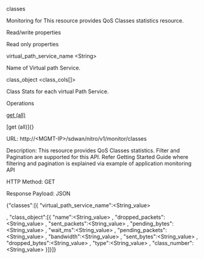 classes

Monitoring for This resource provides QoS Classes statistics resource.

Read/write properties

Read only properties

virtual\_path\_service\_name &lt;String&gt;

Name of Virtual path Service.

class\_object &lt;class\_cols\[\]&gt;

Class Stats for each virtual Path Service.

Operations

[get (all)](#get_all)

[get (all)]{}

URL: http://&lt;MGMT-IP&gt;/sdwan/nitro/v1/monitor/classes

Description: This resource provides QoS Classes statistics. Filter and Pagination are supported for this API. Refer Getting Started Guide where filtering and pagination is explained via example of application monitoring API

HTTP Method: GET

Response Payload: JSON

{"classes":\[{ "virtual\_path\_service\_name":&lt;String\_value&gt;

, "class\_object":\[{ "name":&lt;String\_value&gt; , "dropped\_packets":&lt;String\_value&gt; , "sent\_packets":&lt;String\_value&gt; , "pending\_bytes":&lt;String\_value&gt; , "wait\_ms":&lt;String\_value&gt; , "pending\_packets":&lt;String\_value&gt; , "bandwidth":&lt;String\_value&gt; , "sent\_bytes":&lt;String\_value&gt; , "dropped\_bytes":&lt;String\_value&gt; , "type":&lt;String\_value&gt; , "class\_number":&lt;String\_value&gt; }\]}\]}
